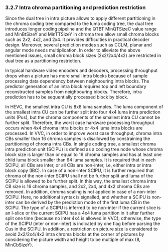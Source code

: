 ### 3.2.7    Intra chroma partitioning and prediction restriction

Since the dual tree in intra picture allows to apply different partitioning in the chroma coding tree compared to the luma coding tree, the dual tree introduces longer coding pipeline and the QTBT MinQTSizeC value range and MinBtSizeY and MinTTSizeY in chroma tree allow small chroma blocks such as $2x2$, 4x2, and 2x4. It provides difficulties in practical decoder design. Moreover, several prediction modes such as CCLM, planar and angular mode needs multiplication. In order to alleviate the above mentioned issues, small chroma block sizes (2x2/2x4/4x2) are restricted in dual tree as a partitioning restriction. 

In typical hardware video encoders and decoders, processing throughput drops when a picture has more small intra blocks because of sample processing data dependency between neighbouring intra blocks. The predictor generation of an intra block requires top and left boundary reconstructed samples from neighbouring blocks. Therefore, intra prediction has to be sequentially processed block by block.

In HEVC, the smallest intra CU is 8x8 luma samples. The luma component of the smallest intra CU can be further split into four 4x4 luma intra prediction units (Pus), but the chroma components of the smallest intra CU cannot be further split. Therefore, the worst case hardware processing throughput occurs when 4x4 chroma intra blocks or 4x4 luma intra blocks are processed. In VVC, in order to improve worst case throughput, chroma intra CBs smaller than 16 chroma samples is disallowed by constraining the partitioning of chroma intra CBs. In single coding tree, a smallest chroma intra prediction unit (SCIPU) is defined as a coding tree node whose chroma block size is larger than or equal to 16 chroma samples and has at least one child luma block smaller than 64 luma samples. It is required that in each SCIPU, all CBs are inter, or all CBs are non-inter, i.e, either intra or intra block copy (IBC). In case of a non-inter SCIPU, it is further required that chroma of the non-inter SCIPU shall not be further split and luma of the SCIPU is allowed to be further split. In this way, the smallest chroma intra CB size is 16 chroma samples, and 2x2, 2x4, and 4x2 chroma CBs are removed. In addition, chroma scaling is not applied in case of a non-inter SCIPU. Here, no additional syntax is signalled, and whether a SCIPU is non-inter can be derived by the prediction mode of the first luma CB in the SCIPU. The type of a SCIPU is inferred to be non-inter if the current slice is an I-slice or the current SCIPU has a 4x4 luma partition in it after further split one time (because no inter 4x4 is allowed in VVC); otherwise, the type of the SCIPU (inter or non-inter) is indicated by one flag before parsing the Cus in the SCIPU. In addition, a restriction on picture size is considered to avoid 2x2/2x4/4x2 intra chroma blocks at the corner of pictures by considering the picture width and height to be multiple of max (8, MinCbSizeY). 
